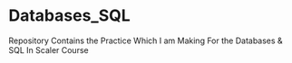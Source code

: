 # Databases_SQL
Repository Contains the Practice Which I  am Making For the Databases &amp; SQL In Scaler Course 
